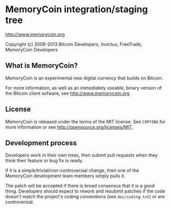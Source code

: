 MemoryCoin integration/staging tree
================================

http://www.memorycoin.org

Copyright (c) 2009-2013 Bitcoin Developers, Invictus, FreeTrade, MemoryCoin Developers

What is MemoryCoin?
-------------------

MemoryCoin is an experimental new digital currency that builds on Bitcoin.

For more information, as well as an immediately useable, binary version of
the Bitcoin client sofware, see http://www.memorycoin.org.

License
-------

MemoryCoin is released under the terms of the MIT license. See `COPYING` for more
information or see http://opensource.org/licenses/MIT.

Development process
-------------------

Developers work in their own trees, then submit pull requests when they think
their feature or bug fix is ready.

If it is a simple/trivial/non-controversial change, then one of the MemoryCoin
development team members simply pulls it.

The patch will be accepted if there is broad consensus that it is a good thing.
Developers should expect to rework and resubmit patches if the code doesn't
match the project's coding conventions (see `doc/coding.txt`) or are
controversial.

